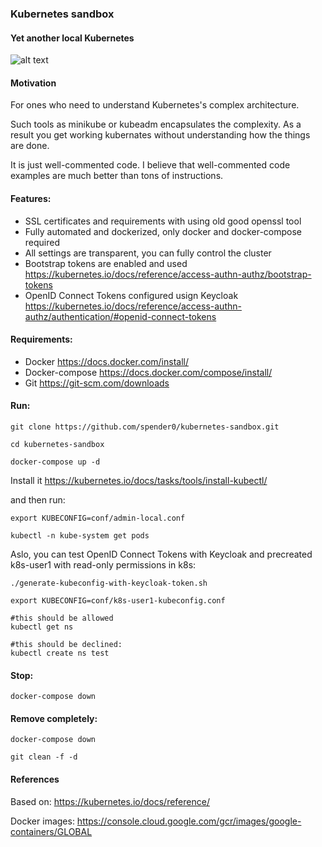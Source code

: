 ### Kubernetes sandbox
#### Yet another local Kubernetes
![alt text](https://github.com/spender0/kubernetes-sandbox/raw/master/kubernetes-sandbox.jpg)
 
#### Motivation
For ones who need to understand Kubernetes's complex architecture.

Such tools as minikube or kubeadm encapsulates the complexity.
As a result you get working kubernates without understanding how the things are done.

It is just well-commented code. I believe that well-commented code examples are much better than tons of instructions.

#### Features:
* SSL certificates and requirements with using old good openssl tool
* Fully automated and dockerized, only docker and docker-compose required
* All settings are transparent, you can fully control the cluster
* Bootstrap tokens are enabled and used  https://kubernetes.io/docs/reference/access-authn-authz/bootstrap-tokens
* OpenID Connect Tokens configured usign Keycloak https://kubernetes.io/docs/reference/access-authn-authz/authentication/#openid-connect-tokens

#### Requirements:
* Docker https://docs.docker.com/install/
* Docker-compose https://docs.docker.com/compose/install/
* Git https://git-scm.com/downloads

#### Run:

```
git clone https://github.com/spender0/kubernetes-sandbox.git

cd kubernetes-sandbox

docker-compose up -d
```

Install it https://kubernetes.io/docs/tasks/tools/install-kubectl/

and then run:

```
export KUBECONFIG=conf/admin-local.conf

kubectl -n kube-system get pods
``` 

Aslo, you can test OpenID Connect Tokens with Keycloak and precreated k8s-user1 with read-only permissions in k8s:

```
./generate-kubeconfig-with-keycloak-token.sh

export KUBECONFIG=conf/k8s-user1-kubeconfig.conf

#this should be allowed
kubectl get ns

#this should be declined:
kubectl create ns test
```

#### Stop:
```
docker-compose down
```

#### Remove completely:
```
docker-compose down

git clean -f -d
```

#### References
Based on: https://kubernetes.io/docs/reference/

Docker images: https://console.cloud.google.com/gcr/images/google-containers/GLOBAL
